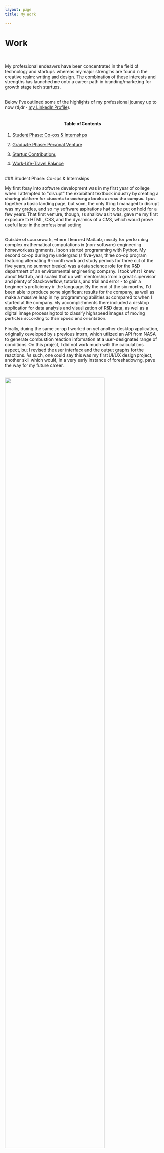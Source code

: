 ```yaml
---
layout: page
title: My Work

---
```


<h1 class="sans" style="font-size: 2em">Work</h1>
<br />

My professional endeavors have been concentrated in the field of technology and startups, whereas my major strengths are found in the creative realm: writing and design. The combination of these interests and strengths has launched me onto a career path in branding/marketing for growth stage tech startups.  
<br/>

 Below I've outlined some of the highlights of my professional journey up to now (tl;dr - <a href=">https://www.linkedin.com/in/nicholas-sukiennik-95111549/">my LinkedIn Profile</a>).  
<br/>


<div class="toc">  

<h4 style="text-align: center" class="sans">Table of Contents</h4>

<ol>

<li><p><a href="#Student_Phase">Student Phase: Co-ops & Internships</a></p></li>
<li><p><a href="#Graduate_Phase">Graduate Phase: Personal Venture</a></p></li>
<li><p><a href="#Startups_Phase">Startup Contributions</a></p></li>
<li><p><a href="#Work_Life_Travel">Work-Life-Travel Balance</a></p></li>
</ol>

</div>




<br/>
<span id="Student_Phase"></span>
### Student Phase: Co-ops & Internships   

My first foray into software development was in my first year of college when I attempted to "disrupt" the exorbitant textbook industry by creating a sharing platform for students to exchange books across the campus. I put together a basic landing page, but soon, the only thing I managed to disrupt was my grades, and so my software aspirations had to be put on hold for a few years. That first venture, though, as shallow as it was, gave me my first exposure to HTML, CSS, and the dynamics of a CMS, which would prove useful later in the professional setting.   
<br/>

Outside of coursework, where I learned MatLab, mostly for performing complex mathematical computations in (non-software) engineering homework assignments, I soon started programming with Python. My second co-op during my undergrad (a five-year, three co-op program featuring alternating 6-month work and study periods for three out of the five years, no summer breaks) was a data science role for the R&D department of an environmental engineering company. I took what I knew about MatLab, and scaled that up with mentorship from a great supervisor and plenty of Stackoverflow, tutorials, and trial and error - to gain a beginner's proficiency in the language. By the end of the six months, I'd been able to produce some significant results for the company, as well as make a massive leap in my programming abilities as compared to when I started at the company. My accomplishments there included a desktop application for data analysis and visualization of R&D data, as well as a digital image processing tool to classify highspeed images of moving particles according to their speed and orientation.   
<br/>
Finally, during the same co-op I worked on yet another desktop application, originally developed by a previous intern, which utilized an API from NASA to generate combustion reaction information at a user-designated range of conditions. On this project, I did not work much with the calculations aspect, but I revised the user interface and the output graphs for the reactions. As such, one could say this was my first UI/UX design project, another skill which would, in a very early instance of foreshadowing, pave the way for my future career.  
<br/>


<div class="center mx-auto">
  <img src="/assets/images/work/amina-6.png" class="inline-block mr3" style="width: 80%;">

<span class="img-caption mb3">My first user-interface, a coal combustion reaction calculator desktop application built in MatLab. Later on I'd shift further away from scientific and more towards consumer applications.</span>

</div>

<hr class="hr2">

<br/>


Although my major at the time was not related to IT or computer science, I had always had software as a passion, and knew I'd get back into it as a career at some point later in life (why I didn't think to study it in college is a conversation for another day). But with that passion in the back of my mind, I decided to do something risky, and take an internship in the field, which was actually completely unrelated to my major at that time - a decision based on instinct which proved to be a good one (what is life but a game challenging you to know when and when not to trust your instincts?). During the final co-op during my undergrad, I worked as an IT assistant for a Tokyo based compliance startup. I designed from scratch a website for the company's international product suite, and revised the bilingual corporate website as well, all using WordPress. I designed icons, wrote copy, integrated translations, and formatted all the pages using Wordpress along with some custom HTML and CSS, and deployed it at the very hesitant nod of the company CTO, making this my first complete web project (and <a href="https://web.archive.org/web/20160131185851/http://www.shimpla.com/en/"> it shows</a>).   
<br/>

While there was only a small portion of line-by-line programming in this role, it did give me a stronger conceptual understanding of web-development and UI design, and inspired me to further delve into the field. It also provided a soft-landing for my entrance into web-development, given that the website was intended as a showcase of products and not a representation of a company as a whole (who would hire a mere intern to take on such a huge responsibility?). I was graciously given the chance to perform a task which I'd had the desire but not yet the competency to do, simply out of the goodness of heart to give an young ambitious person a chance, and for that I'm deeply grateful. Because, as blank canvas of a student with little concrete idea of what he wanted to do as a profession, this was the first role I've performed which I've felt fully "in my element", so to speak. Whereas my previous co-op experience was satisfying to certain extent, it was still further on the scientific side than I'd find myself inclined to delve into further. As such, if I can find that level of comfort in a future role, I'll know that I'm in the right place.

<br/>
<hr class="hr2">   

<br/>

At this point, the trend throughout my studies was that my work interests were becoming much less *scientific* and much more *design-oriented*. Whereas a field of "hard-engineering" relies upon scientific laws and mathematical equations, I was starting to lean more towards a field dominated by intuition and consumer preferences (of course, software engineering has a basis of science, but at its highest level, it is abstracted such that those mathematical fundamentals are almost invisible to the end-user).   
<br/>

<span id="Graduate_Phase"></span>
### Graduate Phase: Personal Venture


With this intuition-based leaning and a foundation of programming and web-development skills in tow, I combined all that with my interest in scalable platforms, as hinted at in my first-ever software endeavor, I decided to pursue my most ambitious project yet. I fully-fledged social media platform in a niche which I felt was lacking - news.  
<br/>

<div class="center mx-auto">
  <img src="/assets/images/work/IF1.PNG" class="inline-block mr3" style="width: 80%;">

<span class="img-caption mb3">The resulting news discussion/aggregation platform which I developed during my master's, intended to create a "healthier" ecosystem for online news.</span>

</div>

The idea was this: While the existing web ecosystem would have it such that one could comment on individual articles on individual news websites, and could also comment on articles posted to social media, there was no platform where one could see all comments to a given article, regardless of where it was shared, all in one place. I thought such a paradigm would contribute to less of a echo-chamber effect, where people on social media only see the content that they tend to agree with, and thereby reduce the phenomenon of confirmation bias, where people become more ingrained in their existing beliefs because they are not exposed to alternate viewpoints. Idealistic to the max!  
<br/>

This project led me down a long long rabbit-hole, which did, I admit, pull me somewhat further into a research direction than the simple software solution I had originally envisioned - a Facebook-like content sharing platform which would sort content by topics and categories rather than by user who shared them. Said research emphasis was spurred in large part by the fact that I was participating in a research-based master's degree program, which also had a significant entrepreneurship element to it, intending to impart both the technical skills and real-world people skills necessary to run a startup tech company. Through such an unconventional academic program structure, I gained an side-understanding of the implicit contradiction between pure technological "innovation", and business viability. Suffice it to say, it took me two-years and countless research-inspired pivots before the beta was <a href="https://www.youtube.com/watch?v=f84mIVltoqo&feature=emb_title">released</a>, by which point, my development partners moved on to bigger and (presumtively) better things, and I was left with a massive AWS deployment of a hefty web-app containerized with Docker, and literally zero prior knowledge of dev-ops. Now freshly graduated, and with no sustained means of funding (the master's was fully funded), it became clear to me that I was in over my head, and I retired the application.  
<br/>  


And thus, a supposedly simple news-discussion/aggregation platform had evolved into a research project capped off with a <a href="https://github.com/nicksukie/inflo-pub/blob/master/README-longversion.pdf">one-hundred page thesis</a> going into the technological, economic, and behavioral aspects of bias, misinformation, and clickbait on social media platforms and how one could go about reducing them, using the platform as a case study to that end. But for as much as I got sidetracked by the research aspects, I also gained competency in several new areas of software development. So while the application itself will fade into the recesses of some academic database somewhere along with my thesis, I managed to take away some essential skills from the experience: namely, I overcame my fear of everything backend, seeing as all my experience prior involved only frontend; I learned the dynamics of APIs and web services; I gained competency in <a href="https://arxiv.org/abs/1812.03781">machine learning and natural language processing</a>; and finally, got a handle on my first commercially desirable web development frameworks: Django and React. I also made a decent looking <a href="https://infloproject.com/"> landing page</a> in preparation for a hypothetical marketing phase which never materialized.  
<br/>


Oh, and through the same project, I did discover the meaning of life. Well, ok, not quite, but I'd like to think I discovered something important about human nature: that bias is an inherent part of who we are and because no single person can see all sides of a situation, it's impossible to be unbiased. Therefore, the only thing we can do is choose not to act on our biases at an individual level, rather than waiting for a platform to mass eliminate all user biases - an impossible goal. What technological solutions <a href="https://medium.com/swlh/good-intentions-only-mean-so-much-in-startup-world-4a7c3ace6814?source=friends_link&sk=4213afe53ba504c4c96e176bb7fb1c5f">can do</a>, however, is aggregate viewpoints, and allow users for themselves to decide which information to trust and/or adopt as their own view.  
<br/>

Overall, through my master's program and software project, I gained a more realistic view of software development, and life itself, making my personal and professional goals more straightforward and realizable.  
    <br>
See:

  <ul class="">

  <li><p><a href="https://arxiv.org/abs/1812.03781">"Inflo: News Categorization and Keyphrase Extraction for Implementation in an Aggregation System"</a></p></li>
  <li><p><a href="https://youtu.be/iScMNIKq5K0">A video overview of the platform</a></p></li>
  <li><p><a href="https://github.com/nicksukie/inflo-pub">The open-sourced github repo for the web-application.</a></p></li>
  <li><p><a href="https://github.com/nicksukie/inflo-pub/blob/master/README-longversion.pdf">My thesis containing in-depth descriptions of both the technical and business aspects of the venture.</a></p></li>          </ul>


<span id="Startups_Phase"></span>
### Startup Contributions

The learnings from academic life, admittedly, tend to be occasionally unapplicable to the real world. So, being a fan of the real world, I was eager to escape from the relative isolation of campus life and get involved in some startup efforts to counterbalance potential impracticality of coursework and research.   
<br/>

One of which was Oodymate, a social platform for travelers to <a href="https://www.lonelyplanet.com/articles/oodymate-food-local"> find meal buddies in foreign destinations</a>. I worked alongside the founder from conception to release, providing qualitative feedback on UI design, user flows, and feature specifications, as well as coordinated work between the product and engineering teams. Finally, I spearheaded the branding direction and early marketing efforts upon the release of the beta, which spawned an almost unexpected byproduct - a series of meetup events revolving around food, which currently boast membership of several thousand members across three cities in Asia. Using real-world events as a marketing tool, then, has proven to be a highly effective idea, as long as one can then make the transition from offline participant, to active user of the application.   
<br/>

<div class="center mx-auto">
  <img src="/assets/images/work/oody-1.png" class="inline-block-3" style="width: 80%;">

<span class="img-caption mb3">The user-flow for event creation in Oodymate, a platform to connect people together for a meal, especially while traveling.</span>

</div>


Another startup I worked with had both hardware and software components, and was a device for mental relaxation. After completing a successful Kickstarter campaign, they enlisted me to the team to assist with rolling out successive versions of the mobile app, making appropriate additions and pivots according to user demand and feedback. I drew up wireframes for a handful of potential features, and after deciding with the founding team on which ones best aligned with the future direction of the business, assisted the lead developer with implementation, providing an iterative series of wireframes until all specifications were pinned down and ironed out. Those features are currently deployed in the latest version of the application, which, along with the hardware product, are gaining significant traction in the market.   
<br/>
<span id="Work_Life_Travel"></span>
### Work-Life-Travel Balance

Along my professional journey I've also been fortunate to have had the opportunity to delve somewhat into the digital nomad community, a burgeoning trend among young software developers, who, taking advantage of the ability to work remotely as a programmer, choose to live in countries which may correspond better with their intended lifestyle - and budgets - leading to a potentially healthier work-life balance while also gaining some understanding of cultures of different people around the world.    
<br/>


<div class="center mx-auto">
  <img src="/assets/images/work/nomad.jpeg" class="inline-block-3" style="width: 80%;">

<span class="img-caption mb3">The much sought after nomad view. What I later realized is that it would be a much nicer view without the computer in the foreground.</span>

</div>
While I think the trend of nomadism looks, for the most part, more glamorous than it actually is, having experienced it first hand makes me better able to determine my future career path knowing all possible the options. Not to mention, the prospect of combining two passions of mine - travel and technology - is something that would have been a lingering "to-do" until I did it. So now, with that experience checked off, I can move on to a more stable, and potentially more realistic lifestyle, taking what I've learned about work-life balance from that period of voluntary instability, and using that to form a healthy balance wherever my career takes me in the future.    
<br/>
Remote work can be seen as the ultimate luxury for any software developer, and while it's something to strive towards, it's probably not a realistic expectation for an early-stage in one's career, a time when - the way I see it - the priority should be on learning, improving skills, and networking. Lifestyle balance is important, but priorities should take into account long-term achievement as well as short-term comfort. That being said, I'm a proponent of utilizing one's vacation days! I believe the brain needs a break sometimes, so that the soul can be nourished.
<br/>
